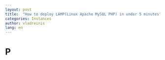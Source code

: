 ```yaml
---
layout: post
title:  "How to deploy LAMP(Linux Apache MySQL PHP) in under 5 minutes"
categories: Instances
author: vladreinis
lang: en
---
```


# P